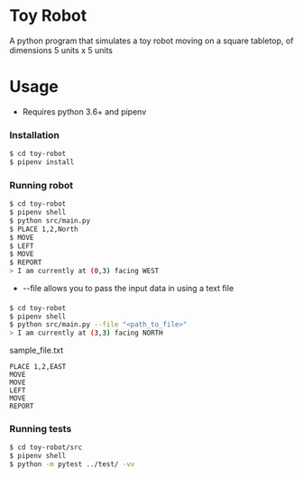 # Toy Robot

A python program that simulates a toy robot moving on a square tabletop, of dimensions 5 units x 5 units
# Usage

* Requires python 3.6+ and pipenv

### Installation
```sh
$ cd toy-robot
$ pipenv install 
```

### Running robot
```sh
$ cd toy-robot
$ pipenv shell
$ python src/main.py
$ PLACE 1,2,North
$ MOVE
$ LEFT
$ MOVE
$ REPORT
> I am currently at (0,3) facing WEST
```

* --file allows you to pass the input data in using a text file

#### 
```sh
$ cd toy-robot
$ pipenv shell
$ python src/main.py --file "<path_to_file>"
> I am currently at (3,3) facing NORTH
```
sample_file.txt
```plain
PLACE 1,2,EAST
MOVE
MOVE
LEFT
MOVE
REPORT
```

### Running tests
```sh
$ cd toy-robot/src
$ pipenv shell
$ python -m pytest ../test/ -vv
```